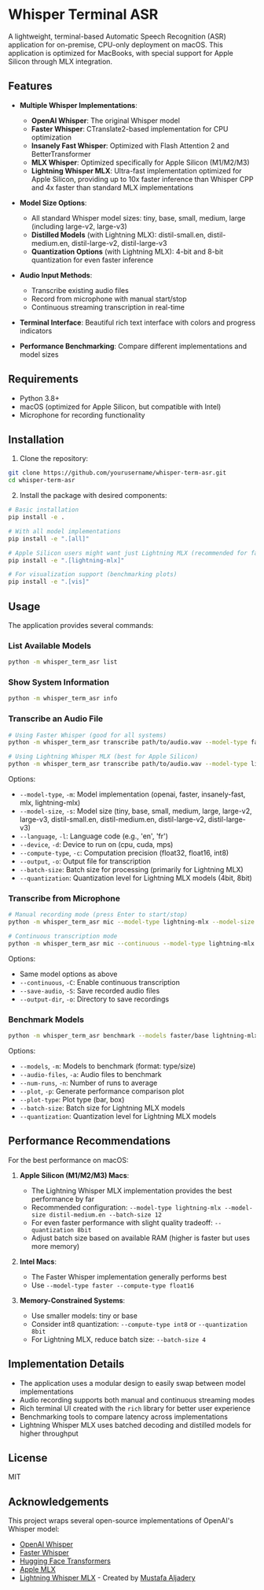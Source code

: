 # Whisper Terminal ASR

A lightweight, terminal-based Automatic Speech Recognition (ASR) application for on-premise, CPU-only deployment on macOS. This application is optimized for MacBooks, with special support for Apple Silicon through MLX integration.

## Features

- **Multiple Whisper Implementations**:
  - **OpenAI Whisper**: The original Whisper model
  - **Faster Whisper**: CTranslate2-based implementation for CPU optimization
  - **Insanely Fast Whisper**: Optimized with Flash Attention 2 and BetterTransformer
  - **MLX Whisper**: Optimized specifically for Apple Silicon (M1/M2/M3)
  - **Lightning Whisper MLX**: Ultra-fast implementation optimized for Apple Silicon, providing up to 10x faster inference than Whisper CPP and 4x faster than standard MLX implementations

- **Model Size Options**: 
  - All standard Whisper model sizes: tiny, base, small, medium, large (including large-v2, large-v3)
  - **Distilled Models** (with Lightning MLX): distil-small.en, distil-medium.en, distil-large-v2, distil-large-v3
  - **Quantization Options** (with Lightning MLX): 4-bit and 8-bit quantization for even faster inference

- **Audio Input Methods**:
  - Transcribe existing audio files
  - Record from microphone with manual start/stop
  - Continuous streaming transcription in real-time

- **Terminal Interface**: Beautiful rich text interface with colors and progress indicators

- **Performance Benchmarking**: Compare different implementations and model sizes

## Requirements

- Python 3.8+
- macOS (optimized for Apple Silicon, but compatible with Intel)
- Microphone for recording functionality

## Installation

1. Clone the repository:
```bash
git clone https://github.com/yourusername/whisper-term-asr.git
cd whisper-term-asr
```

2. Install the package with desired components:

```bash
# Basic installation
pip install -e .

# With all model implementations
pip install -e ".[all]"

# Apple Silicon users might want just Lightning MLX (recommended for fastest performance)
pip install -e ".[lightning-mlx]"

# For visualization support (benchmarking plots)
pip install -e ".[vis]"
```

## Usage

The application provides several commands:

### List Available Models

```bash
python -m whisper_term_asr list
```

### Show System Information

```bash
python -m whisper_term_asr info
```

### Transcribe an Audio File

```bash
# Using Faster Whisper (good for all systems)
python -m whisper_term_asr transcribe path/to/audio.wav --model-type faster --model-size base

# Using Lightning Whisper MLX (best for Apple Silicon)
python -m whisper_term_asr transcribe path/to/audio.wav --model-type lightning-mlx --model-size distil-medium.en --batch-size 12
```

Options:
- `--model-type`, `-m`: Model implementation (openai, faster, insanely-fast, mlx, lightning-mlx)
- `--model-size`, `-s`: Model size (tiny, base, small, medium, large, large-v2, large-v3, distil-small.en, distil-medium.en, distil-large-v2, distil-large-v3)
- `--language`, `-l`: Language code (e.g., 'en', 'fr')
- `--device`, `-d`: Device to run on (cpu, cuda, mps)
- `--compute-type`, `-c`: Computation precision (float32, float16, int8)
- `--output`, `-o`: Output file for transcription
- `--batch-size`: Batch size for processing (primarily for Lightning MLX)
- `--quantization`: Quantization level for Lightning MLX models (4bit, 8bit)

### Transcribe from Microphone

```bash
# Manual recording mode (press Enter to start/stop)
python -m whisper_term_asr mic --model-type lightning-mlx --model-size distil-medium.en

# Continuous transcription mode
python -m whisper_term_asr mic --continuous --model-type lightning-mlx --model-size distil-small.en --quantization 8bit
```

Options:
- Same model options as above
- `--continuous`, `-C`: Enable continuous transcription
- `--save-audio`, `-S`: Save recorded audio files
- `--output-dir`, `-o`: Directory to save recordings

### Benchmark Models

```bash
python -m whisper_term_asr benchmark --models faster/base lightning-mlx/distil-medium.en mlx/base --audio-files path/to/audio1.wav path/to/audio2.wav --plot
```

Options:
- `--models`, `-m`: Models to benchmark (format: type/size)
- `--audio-files`, `-a`: Audio files to benchmark
- `--num-runs`, `-n`: Number of runs to average
- `--plot`, `-p`: Generate performance comparison plot
- `--plot-type`: Plot type (bar, box)
- `--batch-size`: Batch size for Lightning MLX models
- `--quantization`: Quantization level for Lightning MLX models

## Performance Recommendations

For the best performance on macOS:

1. **Apple Silicon (M1/M2/M3) Macs**:
   - The Lightning Whisper MLX implementation provides the best performance by far
   - Recommended configuration: `--model-type lightning-mlx --model-size distil-medium.en --batch-size 12`
   - For even faster performance with slight quality tradeoff: `--quantization 8bit`
   - Adjust batch size based on available RAM (higher is faster but uses more memory)

2. **Intel Macs**:
   - The Faster Whisper implementation generally performs best
   - Use `--model-type faster --compute-type float16`

3. **Memory-Constrained Systems**:
   - Use smaller models: tiny or base
   - Consider int8 quantization: `--compute-type int8` or `--quantization 8bit`
   - For Lightning MLX, reduce batch size: `--batch-size 4`

## Implementation Details

- The application uses a modular design to easily swap between model implementations
- Audio recording supports both manual and continuous streaming modes
- Rich terminal UI created with the `rich` library for better user experience
- Benchmarking tools to compare latency across implementations
- Lightning Whisper MLX uses batched decoding and distilled models for higher throughput

## License

MIT

## Acknowledgements

This project wraps several open-source implementations of OpenAI's Whisper model:
- [OpenAI Whisper](https://github.com/openai/whisper)
- [Faster Whisper](https://github.com/guillaumekln/faster-whisper)
- [Hugging Face Transformers](https://github.com/huggingface/transformers)
- [Apple MLX](https://github.com/ml-explore/mlx)
- [Lightning Whisper MLX](https://github.com/irobot-ml/lightning-whisper-mlx) - Created by [Mustafa Aljadery](https://github.com/mustafaaljadery)
